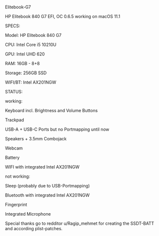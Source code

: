 Elitebook-G7

HP Elitebook 840 G7 EFI, OC 0.6.5 working on macOS 11.1



SPECS:

Model: HP Elitebook 840 G7

CPU: Intel Core i5 10210U

GPU: Intel UHD 620

RAM: 16GB - 8+8

Storage: 256GB SSD

WIFI/BT: Intel AX201NGW



STATUS:


working:

Keyboard incl. Brightness and Volume Buttons

Trackpad

USB-A + USB-C Ports but no Portmapping until now

Speakers + 3.5mm Combojack

Webcam

Battery

WIFI with integrated Intel AX201NGW


not working:

Sleep (probably due to USB-Portmapping)

Bluetooth with integrated Intel AX201NGW

Fingerprint

Integrated Microphone


Special thanks go to redditor u/Ragip_mehmet for creating the SSDT-BATT and according plist-patches.
